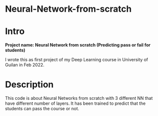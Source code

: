# Neural-Network-from-scratch

# Intro
**Project name: Neural Network from scratch (Predicting pass or fail for students)**

I wrote this as first project of my Deep Learning course in University of Guilan in Feb 2022.

# Description
This code is about Neural Networks from scratch with 3 different NN that have different number of layers.
It has been trained to predict that the students can pass the course or not.

